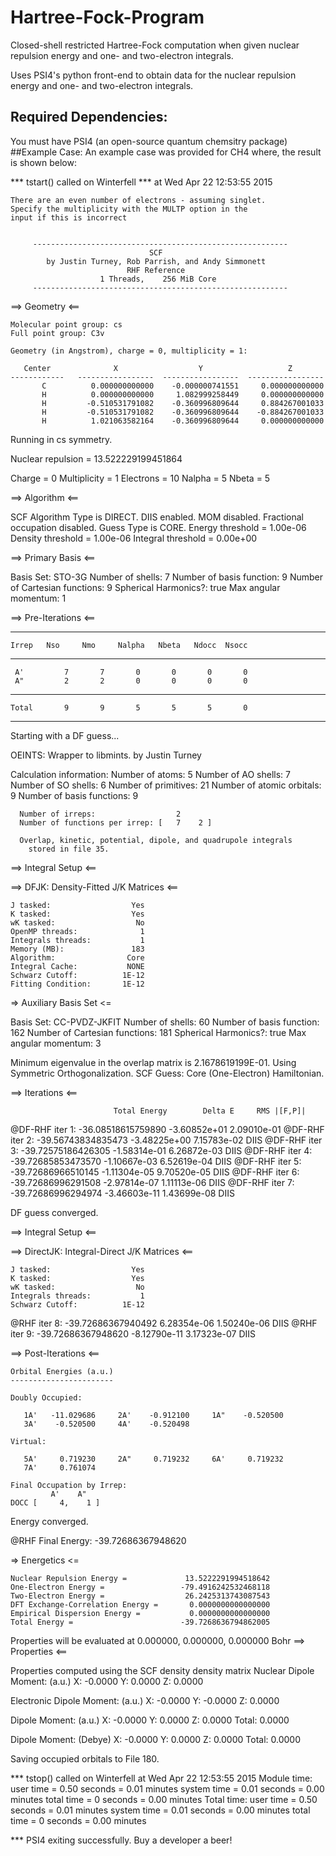 # Hartree-Fock-Program
Closed-shell restricted Hartree-Fock computation when given nuclear repulsion energy and one- and two-electron integrals.

Uses PSI4's python front-end to obtain data for the nuclear repulsion energy and one- and two-electron integrals.
## Required Dependencies:
  You must have PSI4 (an open-source quantum chemsitry package)
##Example Case:
An example case was provided for CH4 where, the result is shown below:


*** tstart() called on Winterfell
*** at Wed Apr 22 12:53:55 2015

	There are an even number of electrons - assuming singlet.
	Specify the multiplicity with the MULTP option in the
	input if this is incorrect


         ---------------------------------------------------------
                                   SCF
            by Justin Turney, Rob Parrish, and Andy Simmonett
                              RHF Reference
                        1 Threads,    256 MiB Core
         ---------------------------------------------------------

  ==> Geometry <==

    Molecular point group: cs
    Full point group: C3v

    Geometry (in Angstrom), charge = 0, multiplicity = 1:

       Center              X                  Y                   Z       
    ------------   -----------------  -----------------  -----------------
           C          0.000000000000    -0.000000741551     0.000000000000
           H          0.000000000000     1.082999258449     0.000000000000
           H         -0.510531791082    -0.360996809644     0.884267001033
           H         -0.510531791082    -0.360996809644    -0.884267001033
           H          1.021063582164    -0.360996809644     0.000000000000

  Running in cs symmetry.

  Nuclear repulsion =   13.522229199451864

  Charge       = 0
  Multiplicity = 1
  Electrons    = 10
  Nalpha       = 5
  Nbeta        = 5

  ==> Algorithm <==

  SCF Algorithm Type is DIRECT.
  DIIS enabled.
  MOM disabled.
  Fractional occupation disabled.
  Guess Type is CORE.
  Energy threshold   = 1.00e-06
  Density threshold  = 1.00e-06
  Integral threshold = 0.00e+00

  ==> Primary Basis <==

  Basis Set: STO-3G
    Number of shells: 7
    Number of basis function: 9
    Number of Cartesian functions: 9
    Spherical Harmonics?: true
    Max angular momentum: 1

  ==> Pre-Iterations <==

   -------------------------------------------------------
    Irrep   Nso     Nmo     Nalpha   Nbeta   Ndocc  Nsocc
   -------------------------------------------------------
     A'         7       7       0       0       0       0
     A"         2       2       0       0       0       0
   -------------------------------------------------------
    Total       9       9       5       5       5       0
   -------------------------------------------------------

  Starting with a DF guess...

 OEINTS: Wrapper to libmints.
   by Justin Turney

   Calculation information:
      Number of atoms:                   5
      Number of AO shells:               7
      Number of SO shells:               6
      Number of primitives:             21
      Number of atomic orbitals:         9
      Number of basis functions:         9

      Number of irreps:                  2
      Number of functions per irrep: [   7    2 ]

      Overlap, kinetic, potential, dipole, and quadrupole integrals
        stored in file 35.

  ==> Integral Setup <==

  ==> DFJK: Density-Fitted J/K Matrices <==

    J tasked:                  Yes
    K tasked:                  Yes
    wK tasked:                  No
    OpenMP threads:              1
    Integrals threads:           1
    Memory (MB):               183
    Algorithm:                Core
    Integral Cache:           NONE
    Schwarz Cutoff:          1E-12
    Fitting Condition:       1E-12

   => Auxiliary Basis Set <=

  Basis Set: CC-PVDZ-JKFIT
    Number of shells: 60
    Number of basis function: 162
    Number of Cartesian functions: 181
    Spherical Harmonics?: true
    Max angular momentum: 3

  Minimum eigenvalue in the overlap matrix is 2.1678619199E-01.
  Using Symmetric Orthogonalization.
  SCF Guess: Core (One-Electron) Hamiltonian.

  ==> Iterations <==

                           Total Energy        Delta E     RMS |[F,P]|

   @DF-RHF iter   1:   -36.08518615759890   -3.60852e+01   2.09010e-01 
   @DF-RHF iter   2:   -39.56743834835473   -3.48225e+00   7.15783e-02 DIIS
   @DF-RHF iter   3:   -39.72575186426305   -1.58314e-01   6.26872e-03 DIIS
   @DF-RHF iter   4:   -39.72685853473570   -1.10667e-03   6.52619e-04 DIIS
   @DF-RHF iter   5:   -39.72686966510145   -1.11304e-05   9.70520e-05 DIIS
   @DF-RHF iter   6:   -39.72686996291508   -2.97814e-07   1.11113e-06 DIIS
   @DF-RHF iter   7:   -39.72686996294974   -3.46603e-11   1.43699e-08 DIIS

  DF guess converged.

  ==> Integral Setup <==

  ==> DirectJK: Integral-Direct J/K Matrices <==

    J tasked:                  Yes
    K tasked:                  Yes
    wK tasked:                  No
    Integrals threads:           1
    Schwarz Cutoff:          1E-12

   @RHF iter   8:   -39.72686367940492    6.28354e-06   1.50240e-06 DIIS
   @RHF iter   9:   -39.72686367948620   -8.12790e-11   3.17323e-07 DIIS

  ==> Post-Iterations <==

	Orbital Energies (a.u.)
	-----------------------

	Doubly Occupied:                                                      

	   1A'   -11.029686     2A'    -0.912100     1A"    -0.520500  
	   3A'    -0.520500     4A'    -0.520498  

	Virtual:                                                              

	   5A'     0.719230     2A"     0.719232     6A'     0.719232  
	   7A'     0.761074  

	Final Occupation by Irrep:
	         A'    A" 
	DOCC [     4,    1 ]

  Energy converged.

  @RHF Final Energy:   -39.72686367948620

   => Energetics <=

    Nuclear Repulsion Energy =             13.5222291994518642
    One-Electron Energy =                 -79.4916242532468118
    Two-Electron Energy =                  26.2425313743087543
    DFT Exchange-Correlation Energy =       0.0000000000000000
    Empirical Dispersion Energy =           0.0000000000000000
    Total Energy =                        -39.7268636794862005



Properties will be evaluated at   0.000000,   0.000000,   0.000000 Bohr
  ==> Properties <==


Properties computed using the SCF density density matrix
  Nuclear Dipole Moment: (a.u.)
     X:    -0.0000      Y:     0.0000      Z:     0.0000

  Electronic Dipole Moment: (a.u.)
     X:    -0.0000      Y:    -0.0000      Z:     0.0000

  Dipole Moment: (a.u.)
     X:    -0.0000      Y:     0.0000      Z:     0.0000     Total:     0.0000

  Dipole Moment: (Debye)
     X:    -0.0000      Y:     0.0000      Z:     0.0000     Total:     0.0000


  Saving occupied orbitals to File 180.

*** tstop() called on Winterfell at Wed Apr 22 12:53:55 2015
Module time:
	user time   =       0.50 seconds =       0.01 minutes
	system time =       0.01 seconds =       0.00 minutes
	total time  =          0 seconds =       0.00 minutes
Total time:
	user time   =       0.50 seconds =       0.01 minutes
	system time =       0.01 seconds =       0.00 minutes
	total time  =          0 seconds =       0.00 minutes

*** PSI4 exiting successfully. Buy a developer a beer!
